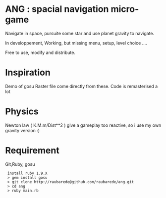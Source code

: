 ANG : spacial navigation micro-game
==================================

Navigate in space, pursuite some star and use planet gravity to
navigate.

In developpement,
Working, but missing menu, setup, level choice ....


Free to use, modify and distribute.

Inspiration
===========

Demo of gosu
Raster file come directly from these.
Code is remasterised a lot

Physics
=======
Newton law ( K.M.m/Dist**2 ) give a gameplay too reactive, so i use my own gravity version :)

Requirement
===========

Git,Ruby, gosu

```
 install ruby 1.9.X
 > gem install gosu
 > git clone http://raubarede@github.com/raubarede/ang.git
 > cd ang
 > ruby main.rb
```